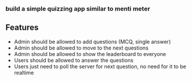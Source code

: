 ### build a simple quizzing app similar to menti meter

## Features
- Admin should be allowed to add questions (MCQ, single answer)
- Admin should be allowed to move to the next questions
- Admin should be allowed to show the leaderboard to everyone
- Users should be allowed to answer the questions
- Users just need to poll the server for next question, no need for it to be realtime